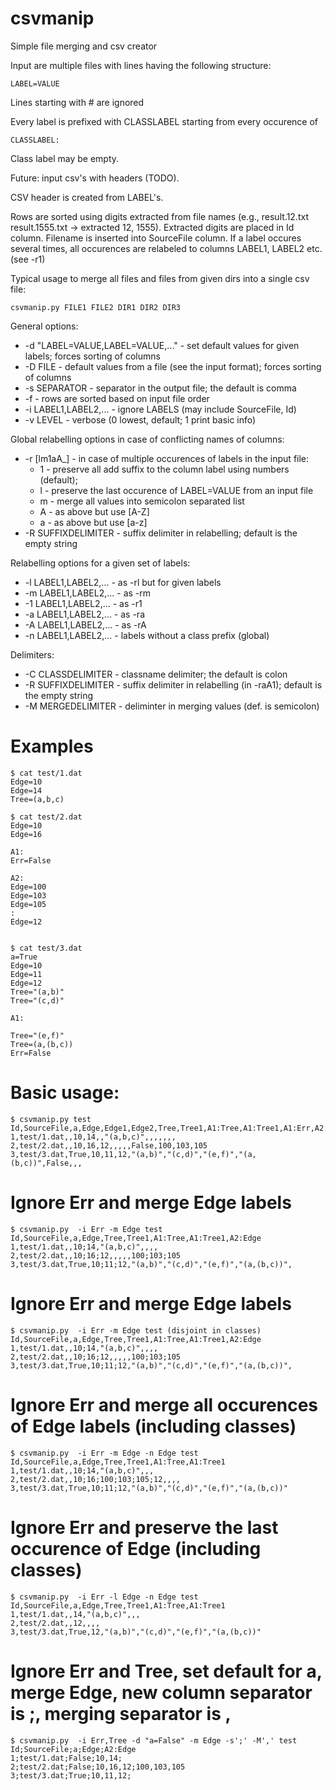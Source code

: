 # csvmanip
Simple file merging and csv creator

Input are multiple files with lines having the following structure:
```
LABEL=VALUE
```
Lines starting with # are ignored

Every label is prefixed with CLASSLABEL starting from every occurence of 
```
CLASSLABEL:
```
Class label may be empty.

Future: input csv's with headers (TODO).

CSV header is created from LABEL's.

Rows are sorted using digits extracted from file names (e.g., result.12.txt result.1555.txt -> extracted 12, 1555).
Extracted digits are placed in Id column.
Filename is inserted into SourceFile column.
If a label occures several times, all occurences are relabeled to columns LABEL1, LABEL2 etc. (see -r1)

Typical usage to merge all files and files from given dirs into a single csv file:
```
csvmanip.py FILE1 FILE2 DIR1 DIR2 DIR3
```

General options:
* -d "LABEL=VALUE,LABEL=VALUE,..." - set default values for given labels; forces sorting of columns
* -D FILE - default values from a file (see the input format); forces sorting of columns
* -s SEPARATOR - separator in the output file; the default is comma
* -f - rows are sorted based on input file order
* -i LABEL1,LABEL2,... - ignore LABELS (may include SourceFile, Id)
* -v LEVEL - verbose (0 lowest, default; 1 print basic info)

Global relabelling options in case of conflicting names of columns:
* -r [lm1aA_] - in case of multiple occurences of labels in the input file:
  *  1 - preserve all add suffix to the column label using numbers (default);
  *  l - preserve the last occurence of LABEL=VALUE from an input file
  *  m - merge all values into semicolon separated list 
  *  A - as above but use [A-Z]
  *  a - as above but use [a-z]  
* -R SUFFIXDELIMITER - suffix delimiter in relabelling; default is the empty string
  
Relabelling options for a given set of labels:
* -l LABEL1,LABEL2,... - as -rl but for given labels
* -m LABEL1,LABEL2,... - as -rm
* -1 LABEL1,LABEL2,... - as -r1
* -a LABEL1,LABEL2,... - as -ra
* -A LABEL1,LABEL2,... - as -rA
* -n LABEL1,LABEL2,... - labels without a class prefix (global)

Delimiters:
* -C CLASSDELIMITER - classname delimiter; the default is colon
* -R SUFFIXDELIMITER - suffix delimiter in relabelling (in -raA1); default is the empty string
* -M MERGEDELIMITER - deliminter in merging values (def. is semicolon)


# Examples

```
$ cat test/1.dat 
Edge=10
Edge=14
Tree=(a,b,c)

$ cat test/2.dat 
Edge=10
Edge=16

A1:
Err=False

A2:
Edge=100
Edge=103
Edge=105
:
Edge=12


$ cat test/3.dat 
a=True
Edge=10
Edge=11
Edge=12
Tree="(a,b)"
Tree="(c,d)"

A1:

Tree="(e,f)"
Tree=(a,(b,c))
Err=False
```

# Basic usage:

```
$ csvmanip.py test
Id,SourceFile,a,Edge,Edge1,Edge2,Tree,Tree1,A1:Tree,A1:Tree1,A1:Err,A2:Edge,A2:Edge1,A2:Edge2
1,test/1.dat,,10,14,,"(a,b,c)",,,,,,,
2,test/2.dat,,10,16,12,,,,,False,100,103,105
3,test/3.dat,True,10,11,12,"(a,b)","(c,d)","(e,f)","(a,(b,c))",False,,,
```

# Ignore Err and merge Edge labels
```
$ csvmanip.py  -i Err -m Edge test
Id,SourceFile,a,Edge,Tree,Tree1,A1:Tree,A1:Tree1,A2:Edge
1,test/1.dat,,10;14,"(a,b,c)",,,,
2,test/2.dat,,10;16;12,,,,,100;103;105
3,test/3.dat,True,10;11;12,"(a,b)","(c,d)","(e,f)","(a,(b,c))",
```

# Ignore Err and merge Edge labels
```
$ csvmanip.py  -i Err -m Edge test (disjoint in classes)
Id,SourceFile,a,Edge,Tree,Tree1,A1:Tree,A1:Tree1,A2:Edge
1,test/1.dat,,10;14,"(a,b,c)",,,,
2,test/2.dat,,10;16;12,,,,,100;103;105
3,test/3.dat,True,10;11;12,"(a,b)","(c,d)","(e,f)","(a,(b,c))",
```

# Ignore Err and merge all occurences of Edge labels (including classes)
```
$ csvmanip.py  -i Err -m Edge -n Edge test
Id,SourceFile,a,Edge,Tree,Tree1,A1:Tree,A1:Tree1
1,test/1.dat,,10;14,"(a,b,c)",,,
2,test/2.dat,,10;16;100;103;105;12,,,,
3,test/3.dat,True,10;11;12,"(a,b)","(c,d)","(e,f)","(a,(b,c))"
```

# Ignore Err and preserve the last occurence of Edge (including classes)
```
$ csvmanip.py  -i Err -l Edge -n Edge test
Id,SourceFile,a,Edge,Tree,Tree1,A1:Tree,A1:Tree1
1,test/1.dat,,14,"(a,b,c)",,,
2,test/2.dat,,12,,,,
3,test/3.dat,True,12,"(a,b)","(c,d)","(e,f)","(a,(b,c))"
```

# Ignore Err and Tree, set default for a, merge Edge, new column separator is ;, merging separator is ,
```
$ csvmanip.py  -i Err,Tree -d "a=False" -m Edge -s';' -M',' test
Id;SourceFile;a;Edge;A2:Edge
1;test/1.dat;False;10,14;
2;test/2.dat;False;10,16,12;100,103,105
3;test/3.dat;True;10,11,12;
```

